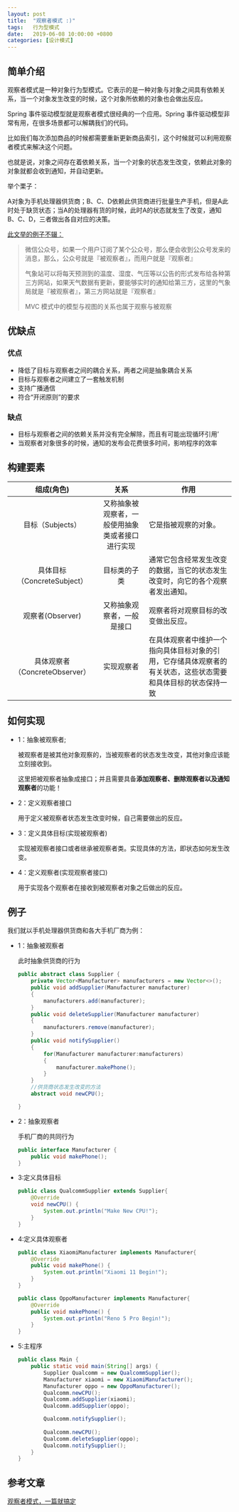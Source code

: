 ```yaml
---
layout: post
title:  "观察者模式 :)"
tags:   行为型模式
date:   2019-06-08 10:00:00 +0800
categories: [设计模式]
---
```


## 简单介绍

观察者模式是一种对象行为型模式。它表示的是一种对象与对象之间具有依赖关系，当一个对象发生改变的时候，这个对象所依赖的对象也会做出反应。

Spring 事件驱动模型就是观察者模式很经典的一个应用。Spring 事件驱动模型非常有用，在很多场景都可以解耦我们的代码。

比如我们每次添加商品的时候都需要重新更新商品索引，这个时候就可以利用观察者模式来解决这个问题。

也就是说，对象之间存在着依赖关系，当一个对象的状态发生改变，依赖此对象的对象就都会收到通知，并自动更新。

举个栗子：

A对象为手机处理器供货商；B、C、D依赖此供货商进行批量生产手机，但是A此时处于缺货状态；当A的处理器有货的时候，此时A的状态就发生了改变，通知B、C、D，三者做出各自对应的决策。

[此文举的例子不辍：](https://juejin.cn/post/6844904100459446285)

>微信公众号，如果一个用户订阅了某个公众号，那么便会收到公众号发来的消息，那么，公众号就是『被观察者』，而用户就是『观察者』
>
>气象站可以将每天预测到的温度、湿度、气压等以公告的形式发布给各种第三方网站，如果天气数据有更新，要能够实时的通知给第三方，这里的气象局就是『被观察者』，第三方网站就是『观察者』
>
>MVC 模式中的模型与视图的关系也属于观察与被观察

## 优缺点

### 优点

- 降低了目标与观察者之间的耦合关系，两者之间是抽象耦合关系
- 目标与观察者之间建立了一套触发机制
- 支持广播通信
- 符合“开闭原则”的要求

### 缺点

- 目标与观察者之间的依赖关系并没有完全解除，而且有可能出现循环引用’
- 当观察者对象很多的时候，通知的发布会花费很多时间，影响程序的效率

## 构建要素

|           组成(角色)           |                       关系                       | 作用                                                         |
| :----------------------------: | :----------------------------------------------: | ------------------------------------------------------------ |
|        目标（Subjects）        | 又称抽象被观察者，一般使用抽象类或者接口进行实现 | 它是指被观察的对象。                                         |
|  具体目标（ConcreteSubject）   |                   目标类的子类                   | 通常它包含经常发生改变的数据，当它的状态发生改变时，向它的各个观察者发出通知。 |
|        观察者(Observer)        |            又称抽象观察者，一般是接口            | 观察者将对观察目标的改变做出反应。                           |
| 具体观察者（ConcreteObserver） |                    实现观察者                    | 在具体观察者中维护一个指向具体目标对象的引用，它存储具体观察者的有关状态，这些状态需要和具体目标的状态保持一致 |



## 如何实现

- 1：抽象被观察者;

  被观察者是被其他对象观察的，当被观察者的状态发生改变，其他对象应该能立刻接收到。

  这里把被观察者抽象成接口；并且需要具备**添加观察者、删除观察者以及通知观察者**的功能！

- 2：定义观察者接口

  用于定义被观察者状态发生改变时候，自己需要做出的反应。

- 3：定义具体目标(实现被观察者)

  实现被观察者接口或者继承被观察者类。实现具体的方法，即状态如何发生改变。

- 4：定义观察者(实现观察者接口)

  用于实现各个观察者在接收到被观察者对象之后做出的反应。

## 例子

我们就以手机处理器供货商和各大手机厂商为例：

- 1：抽象被观察者

  此时抽象供货商的行为

  ```java
  public abstract class Supplier {
      private Vector<Manufacturer> manufacturers = new Vector<>();
      public void addSupplier(Manufacturer manufacturer)
      {
          manufacturers.add(manufacturer);
      }
      public void deleteSupplier(Manufacturer manufacturer)
      {
          manufacturers.remove(manufacturer);
      }
      public void notifySupplier()
      {
          for(Manufacturer manufacturer:manufacturers)
          {
              manufacturer.makePhone();
          }
      }
      //供货商状态发生改变的方法
      abstract void newCPU();
  
  }
  ```

- 2：抽象观察者

  手机厂商的共同行为

  ```java
  public interface Manufacturer {
      public void makePhone();
  }
  ```

- 3:定义具体目标

  ```java
  public class QualcommSupplier extends Supplier{
      @Override
      void newCPU() {
          System.out.println("Make New CPU!");
      }
  }
  ```

- 4:定义具体观察者

  ```java
  public class XiaomiManufacturer implements Manufacturer{
      @Override
      public void makePhone() {
          System.out.println("Xiaomi 11 Begin!");
      }
  }
  
  public class OppoManufacturer implements Manufacturer{
      @Override
      public void makePhone() {
          System.out.println("Reno 5 Pro Begin!");
      }
  }
  ```

- 5:主程序

  ```java
  public class Main {
      public static void main(String[] args) {
          Supplier Qualcomm = new QualcommSupplier();
          Manufacturer xiaomi = new XiaomiManufacturer();
          Manufacturer oppo = new OppoManufacturer();
          Qualcomm.newCPU();
          Qualcomm.addSupplier(xiaomi);
          Qualcomm.addSupplier(oppo);
  
          Qualcomm.notifySupplier();
          
          Qualcomm.newCPU();
          Qualcomm.deleteSupplier(oppo);
          Qualcomm.notifySupplier();
      }
  }
  ```

  

## 参考文章

[观察者模式，一篇就搞定](https://juejin.cn/post/6844904100459446285)